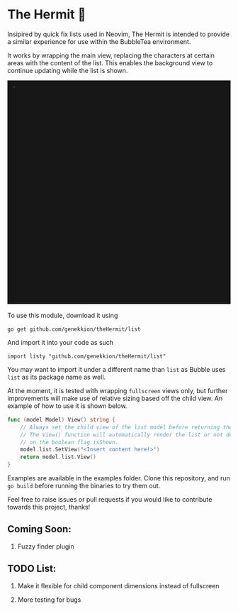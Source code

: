 # The Hermit 🐚

Insipired by quick fix lists used in Neovim, The Hermit is intended to provide a similar experience for use within the BubbleTea environment.

It works by wrapping the main view, replacing the characters at certain areas with the content of the list. This enables the background view to continue updating while the list is shown.

![Demo with Moai app](./theHermit.gif)

To use this module, download it using

```
go get github.com/genekkion/theHermit/list
```

And import it into your code as such

```
import listy "github.com/genekkion/theHermit/list"
```

You may want to import it under a different name than `list` as Bubble uses `list` as its package name as well.


At the moment, it is tested with wrapping `fullscreen` views only, but further improvements will make use of relative sizing based off the child view. An example of how to use it is shown below.

```Go
func (model Model) View() string {
    // Always set the child view of the list model before returning the view
    // The View() function will automatically render the list or not depending
    // on the boolean flag isShown.
	model.list.SetView("<Insert content here!>")
	return model.list.View()
}
```

Examples are available in the examples folder. Clone this repository, and run `go build` before running the binaries to try them out.

Feel free to raise issues or pull requests if you would like to contribute towards this project, thanks!

## Coming Soon:

1. Fuzzy finder plugin


## TODO List:

1. Make it flexible for child component dimensions instead of fullscreen

1. More testing for bugs

